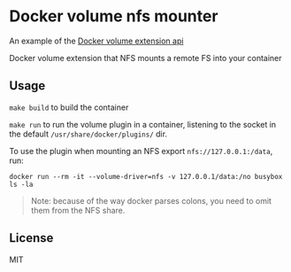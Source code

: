 # Docker volume nfs mounter

An example of the [Docker volume extension api](https://github.com/calavera/docker-volume-api)

Docker volume extension that NFS mounts a remote FS into your container

## Usage

`make build` to build the container

`make run` to run the volume plugin in a container, listening to the socket in the default
`/usr/share/docker/plugins/` dir.

To use the plugin when mounting an NFS export `nfs://127.0.0.1:/data`, run:

`docker run --rm -it --volume-driver=nfs -v 127.0.0.1/data:/no busybox ls -la`

> Note: because of the way docker parses colons, you need to omit them from the NFS share.

## License

MIT
